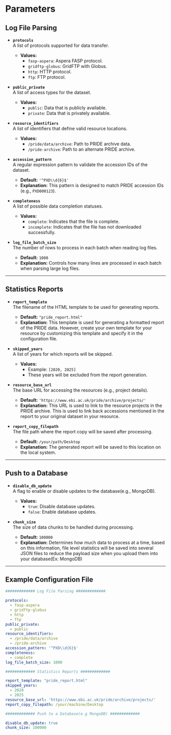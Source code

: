 # Parameters

## **Log File Parsing**

- **`protocols`**  
  A list of protocols supported for data transfer.
  - **Values:**
    - `fasp-aspera`: Aspera FASP protocol.
    - `gridftp-globus`: GridFTP with Globus.
    - `http`: HTTP protocol.
    - `ftp`: FTP protocol.

- **`public_private`**  
  A list of access types for the dataset.
  - **Values:**
    - `public`: Data that is publicly available.
    - `private`: Data that is privately available.

- **`resource_identifiers`**  
  A list of identifiers that define valid resource locations.
  - **Values:**
    - `/pride/data/archive`: Path to PRIDE archive data.
    - `/pride-archive`: Path to an alternate PRIDE archive.

- **`accession_pattern`**  
  A regular expression pattern to validate the accession IDs of the dataset.
  - **Default:** `'^PXD\\d{6}$'`
  - **Explanation:** This pattern is designed to match PRIDE accession IDs (e.g., `PXD000123`).

- **`completeness`**  
  A list of possible data completion statuses.
  - **Values:**
    - `complete`: Indicates that the file is complete.
    - `incomplete`: Indicates that the file has not downloaded successfully.
  
- **`log_file_batch_size`**  
  The number of rows to process in each batch when reading log files.
  - **Default:** `1000`
  - **Explanation:** Controls how many lines are processed in each batch when parsing large log files.


---

## **Statistics Reports**

- **`report_template`**  
  The filename of the HTML template to be used for generating reports.
  - **Default:** `"pride_report.html"`
  - **Explanation:** This template is used for generating a formatted report of the PRIDE data. 
However, create your own template for your resource by customizing this template and specify it in the configuration file.

- **`skipped_years`**  
  A list of years for which reports will be skipped.
  - **Values:**  
    - Example: `[2020, 2025]`  
    - These years will be excluded from the report generation.

- **`resource_base_url`**  
  The base URL for accessing the resources (e.g., project details).
  - **Default:** `'https://www.ebi.ac.uk/pride/archive/projects/'`
  - **Explanation:** This URL is used to link to the resource projects in the PRIDE archive. This is used to link back accessions mentioned in the report to your original dataset in your resource.

- **`report_copy_filepath`**  
  The file path where the report copy will be saved after processing.
  - **Default:** `/your/path/Desktop`
  - **Explanation:** The generated report will be saved to this location on the local system.

---

## **Push to a Database**

- **`disable_db_update`**  
  A flag to enable or disable updates to the database(e.g., MongoDB).
  - **Values:**
    - `true`: Disable database updates.
    - `false`: Enable database updates.

- **`chunk_size`**  
  The size of data chunks to be handled during processing.
  - **Default:** `100000`
  - **Explanation:** Determines how much data to process at a time, based on this information, file level statistics will be saved into several JSON files to reduce the payload size when you upload them into your database(Ex: MongoDB)

---

## Example Configuration File

```yaml
############# Log File Parsing #############

protocols:
  - fasp-aspera
  - gridftp-globus
  - http
  - ftp
public_private:
  - public
resource_identifiers:
  - /pride/data/archive
  - /pride-archive
accession_pattern: '^PXD\\d{6}$'
completeness:
  - complete
log_file_batch_size: 1000

############# Statistics Reports #############

report_template: "pride_report.html"
skipped_years:
  - 2020
  - 2025
resource_base_url: 'https://www.ebi.ac.uk/pride/archive/projects/'
report_copy_filepath: /your/machine/Desktop

############# Push to a Database(e.g MongoDB) #############

disable_db_update: true
chunk_size: 100000
```
